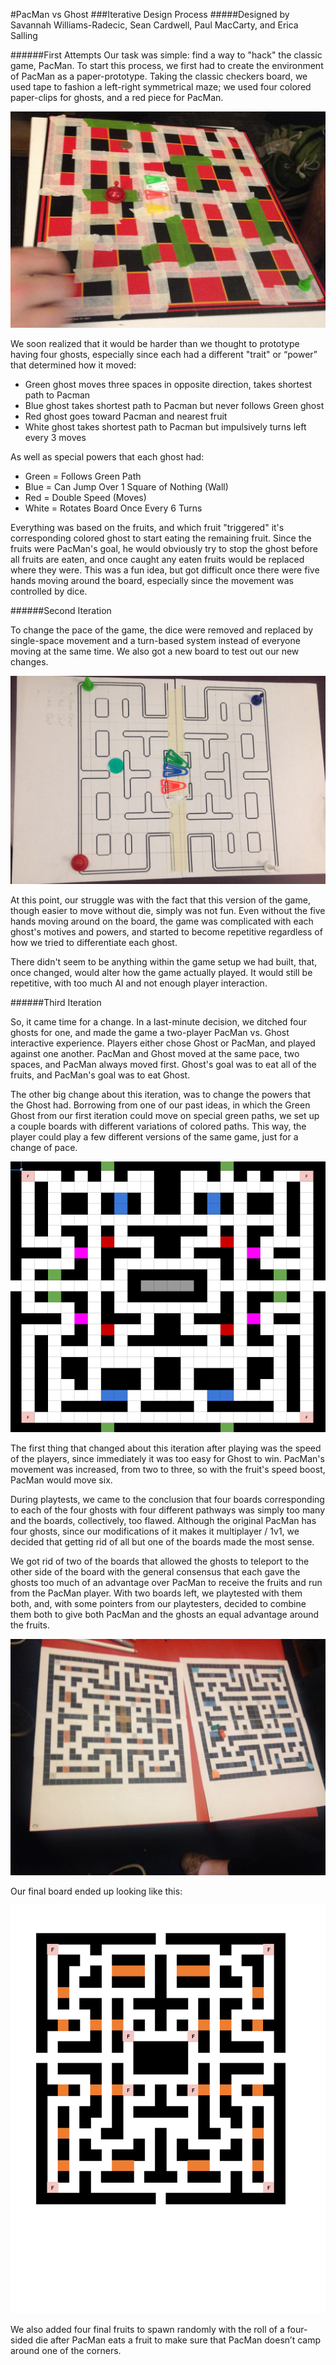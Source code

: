 #PacMan vs Ghost
###Iterative Design Process
#####Designed by Savannah Williams-Radecic, Sean Cardwell, Paul MacCarty, and Erica Salling



######First Attempts
Our task was simple: find a way to "hack" the classic game, PacMan. To start this process, we first had to create the environment of PacMan as a paper-prototype. Taking the classic checkers board, we used tape to fashion a left-right symmetrical maze; we used four colored paper-clips for ghosts, and a red piece for PacMan. 

![Take1](Take1.JPG)

We soon realized that it would be harder than we thought to prototype having four ghosts, especially since each had a different "trait" or “power” that determined how it moved:

- Green ghost moves three spaces in opposite direction, takes shortest path to Pacman
- Blue ghost takes shortest path to Pacman but never follows Green ghost
- Red ghost goes toward Pacman and nearest fruit
- White ghost takes shortest path to Pacman but impulsively turns left every 3 moves

As well as special powers that each ghost had:

- Green = Follows Green Path
- Blue = Can Jump Over 1 Square of Nothing (Wall)
- Red = Double Speed (Moves)
- White = Rotates Board Once Every 6 Turns

Everything was based on the  fruits, and which fruit "triggered" it's corresponding colored ghost to start eating the remaining fruit. Since the fruits were PacMan's goal, he would obviously try to stop the ghost before all fruits are eaten, and once caught any eaten fruits would be replaced where they were. This was a fun idea, but got difficult once there were five hands moving around the board, especially since the movement was controlled by dice. 



######Second Iteration

To change the pace of the game, the dice were removed and replaced by single-space movement and a turn-based system instead of everyone moving at the same time. We also got a new board to test out our new changes. 

![Take2](Take2.JPG)

At this point, our struggle was with the fact that this version of the game, though easier to move without die, simply was not fun. Even without the five hands moving around on the board, the game was complicated with each ghost's motives and powers, and started to become repetitive regardless of how we tried to differentiate each ghost. 

There didn't seem to be anything within the game setup we had built, that, once changed, would alter how the game actually played. It would still be repetitive, with too much AI and not enough player interaction. 



######Third Iteration

So, it came time for a change. In a last-minute decision, we ditched four ghosts for one, and made the game a two-player PacMan vs. Ghost interactive experience. Players either chose Ghost or PacMan, and played against one another. PacMan and Ghost moved at the same pace, two spaces, and PacMan always moved first. Ghost's goal was to eat all of the fruits, and PacMan's goal was to eat Ghost. 

The other big change about this iteration, was to change the powers that the Ghost had. Borrowing from one of our past ideas, in which the Green Ghost from our first iteration could move on special green paths, we set up a couple boards with different variations of colored paths. This way, the player could play a few different versions of the same game, just for a change of pace. 

![board1](board1.png)

The first thing that changed about this iteration after playing was the speed of the players, since immediately it was too easy for Ghost to win. PacMan's movement was increased, from two to three, so with the fruit's speed boost, PacMan would move six. 

During playtests, we came to the conclusion that four boards corresponding to each of the four ghosts with four different pathways was simply too many and the boards, collectively, too flawed. Although the original PacMan has four ghosts, since our modifications of it makes it multiplayer / 1v1, we decided that getting rid of all but one of the boards made the most sense. 

We got rid of two of the boards that allowed the ghosts to teleport to the other side of the board with the general consensus that each gave the ghosts too much of an advantage over PacMan to receive the fruits and run from the PacMan player. With two boards left, we playtested with them both, and, with some pointers from our playtesters, decided to combine them both to give both PacMan and the ghosts an equal advantage around the fruits.

![2boards](2boards.jpg)


Our final board ended up looking like this:

![Digital_Board_04](Digital_Board_04.png)

We also added four final fruits to spawn randomly with the roll of a four-sided die after PacMan eats a fruit to make sure that PacMan doesn’t camp around one of the corners.
